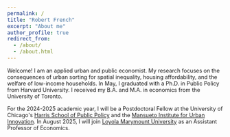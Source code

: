 ```yaml
---
permalink: /
title: "Robert French"
excerpt: "About me"
author_profile: true
redirect_from: 
  - /about/
  - /about.html
---
```


<span style ="font-size:.9em;"> Welcome! I am an applied urban and public economist. My research focuses on the consequences of urban sorting for spatial inequality, housing affordability, and the welfare of low-income households. In May, I graduated with a Ph.D. in Public Policy from Harvard University. I received my B.A. and M.A. in economics from the University of Toronto.  </span>   

<span style ="font-size:.9em;"> For the 2024-2025 academic year, I will be a Postdoctoral Fellow at the University of Chicago's [Harris School of Public Policy](https://harris.uchicago.edu/) and the [Mansueto Institute for Urban Innovation](https://miurban.uchicago.edu/). In August 2025, I will join [Loyola Marymount University](https://www.lmu.edu/) as an Assistant Professor of Economics.    </span>   
